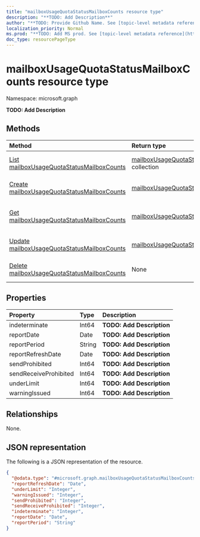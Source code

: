 ```yaml
---
title: "mailboxUsageQuotaStatusMailboxCounts resource type"
description: "**TODO: Add Description**"
author: "**TODO: Provide Github Name. See [topic-level metadata reference](https://msgo.azurewebsites.net/add/document/guidelines/metadata.html#topic-level-metadata)**"
localization_priority: Normal
ms.prod: "**TODO: Add MS prod. See [topic-level metadata reference](https://msgo.azurewebsites.net/add/document/guidelines/metadata.html#topic-level-metadata)**"
doc_type: resourcePageType
---
```


# mailboxUsageQuotaStatusMailboxCounts resource type

Namespace: microsoft.graph

**TODO: Add Description**

## Methods
|Method|Return type|Description|
|:---|:---|:---|
|[List mailboxUsageQuotaStatusMailboxCounts](../api/mailboxusagequotastatusmailboxcounts-list.md)|[mailboxUsageQuotaStatusMailboxCounts](../resources/mailboxusagequotastatusmailboxcounts.md) collection|Get a list of the [mailboxUsageQuotaStatusMailboxCounts](../resources/mailboxusagequotastatusmailboxcounts.md) objects and their properties.|
|[Create mailboxUsageQuotaStatusMailboxCounts](../api/mailboxusagequotastatusmailboxcounts-create.md)|[mailboxUsageQuotaStatusMailboxCounts](../resources/mailboxusagequotastatusmailboxcounts.md)|Create a new [mailboxUsageQuotaStatusMailboxCounts](../resources/mailboxusagequotastatusmailboxcounts.md) object.|
|[Get mailboxUsageQuotaStatusMailboxCounts](../api/mailboxusagequotastatusmailboxcounts-get.md)|[mailboxUsageQuotaStatusMailboxCounts](../resources/mailboxusagequotastatusmailboxcounts.md)|Read the properties and relationships of a [mailboxUsageQuotaStatusMailboxCounts](../resources/mailboxusagequotastatusmailboxcounts.md) object.|
|[Update mailboxUsageQuotaStatusMailboxCounts](../api/mailboxusagequotastatusmailboxcounts-update.md)|[mailboxUsageQuotaStatusMailboxCounts](../resources/mailboxusagequotastatusmailboxcounts.md)|Update the properties of a [mailboxUsageQuotaStatusMailboxCounts](../resources/mailboxusagequotastatusmailboxcounts.md) object.|
|[Delete mailboxUsageQuotaStatusMailboxCounts](../api/mailboxusagequotastatusmailboxcounts-delete.md)|None|Deletes a [mailboxUsageQuotaStatusMailboxCounts](../resources/mailboxusagequotastatusmailboxcounts.md) object.|

## Properties
|Property|Type|Description|
|:---|:---|:---|
|indeterminate|Int64|**TODO: Add Description**|
|reportDate|Date|**TODO: Add Description**|
|reportPeriod|String|**TODO: Add Description**|
|reportRefreshDate|Date|**TODO: Add Description**|
|sendProhibited|Int64|**TODO: Add Description**|
|sendReceiveProhibited|Int64|**TODO: Add Description**|
|underLimit|Int64|**TODO: Add Description**|
|warningIssued|Int64|**TODO: Add Description**|

## Relationships
None.

## JSON representation
The following is a JSON representation of the resource.
<!-- {
  "blockType": "resource",
  "keyProperty": "id",
  "@odata.type": "microsoft.graph.mailboxUsageQuotaStatusMailboxCounts",
  "baseType": "",
  "openType": false
}
-->
``` json
{
  "@odata.type": "#microsoft.graph.mailboxUsageQuotaStatusMailboxCounts",
  "reportRefreshDate": "Date",
  "underLimit": "Integer",
  "warningIssued": "Integer",
  "sendProhibited": "Integer",
  "sendReceiveProhibited": "Integer",
  "indeterminate": "Integer",
  "reportDate": "Date",
  "reportPeriod": "String"
}
```

